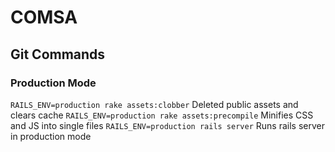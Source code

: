 # COMSA

## Git Commands

### Production Mode
`RAILS_ENV=production rake assets:clobber` Deleted public assets and clears cache
`RAILS_ENV=production rake assets:precompile` Minifies CSS and JS into single files
`RAILS_ENV=production rails server` Runs rails server in production mode
